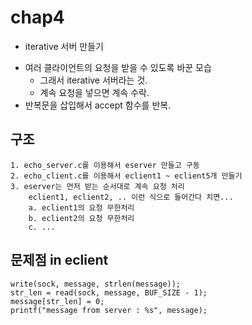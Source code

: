 # chap4
* iterative 서버 만들기
- 여러 클라이언트의 요청을 받을 수 있도록 바꾼 모습
	- 그래서 iterative 서버라는 것.
	- 계속 요청을 넣으면 계속 수락.
- 반복문을 삽입해서 accept 함수를 반복.

## 구조
```
1. echo_server.c를 이용해서 eserver 만들고 구동
2. echo_client.c를 이용해서 eclient1 ~ eclient5개 만들기
3. eserver는 먼저 받는 순서대로 계속 요청 처리
	eclient1, eclient2, .. 이런 식으로 들어간다 치면...
	a. eclient1의 요청 무한처리
	b. eclient2의 요청 무한처리
	c. ...
```

## 문제점 in eclient
```
write(sock, message, strlen(message));
str_len = read(sock, message, BUF_SIZE - 1);
message[str_len] = 0;
printf("message from server : %s", message);
```
